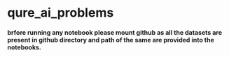 # qure_ai_problems

#### brfore running any notebook please mount github as all the datasets are present in github directory and path of the same are provided into the notebooks.
